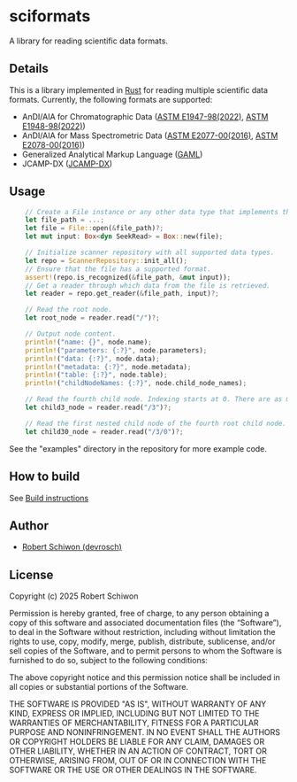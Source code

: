 # sciformats

A library for reading scientific data formats.

## Details

This is a library implemented in [Rust](https://www.rust-lang.org/) for reading multiple scientific data formats. Currently, the following formats are supported:
- AnDI/AIA for Chromatographic Data ([ASTM E1947-98(2022)](https://www.astm.org/e1947-98r22.html), [ASTM E1948-98(2022)](https://www.astm.org/e1948-98r22.html))
- AnDI/AIA for Mass Spectrometric Data ([ASTM E2077-00(2016)](https://www.astm.org/e2077-00r16.html), [ASTM E2078-00(2016)](https://www.astm.org/e2078-00r16.html))
- Generalized Analytical Markup Language ([GAML](https://www.gaml.org/))
- JCAMP-DX ([JCAMP-DX](http://www.jcamp-dx.org/))

## Usage

```rust
    // Create a File instance or any other data type that implements the Read and Seek traits.
    let file_path = ...;
    let file = File::open(&file_path)?;
    let mut input: Box<dyn SeekRead> = Box::new(file);

    // Initialize scanner repository with all supported data types.
    let repo = ScannerRepository::init_all();
    // Ensure that the file has a supported format.
    assert!(repo.is_recognized(&file_path, &mut input));
    // Get a reader through which data from the file is retrieved.
    let reader = repo.get_reader(&file_path, input)?;

    // Read the root node.
    let root_node = reader.read("/")?;

    // Output node content.
    println!("name: {}", node.name);
    println!("parameters: {:?}", node.parameters);
    println!("data: {:?}", node.data);
    println!("metadata: {:?}", node.metadata);
    println!("table: {:?}", node.table);
    println!("childNodeNames: {:?}", node.child_node_names);

    // Read the fourth child node. Indexing starts at 0. There are as many child nodes as elements in the child_node_names list.
    let child3_node = reader.read("/3")?;

    // Read the first nested child node of the fourth root child node.
    let child30_node = reader.read("/3/0")?;
```

See the "examples" directory in the repository for more example code.

## How to build

See [Build instructions](./BUILD_INSTRUCTIONS.md)

## Author

- [Robert Schiwon (devrosch)](https://github.com/devrosch)

## License

Copyright (c) 2025 Robert Schiwon

Permission is hereby granted, free of charge, to any person obtaining a copy of this software and associated documentation files (the “Software”), to deal in the Software without restriction, including without limitation the rights to use, copy, modify, merge, publish, distribute, sublicense, and/or sell copies of the Software, and to permit persons to whom the Software is furnished to do so, subject to the following conditions:

The above copyright notice and this permission notice shall be included in all copies or substantial portions of the Software.

THE SOFTWARE IS PROVIDED "AS IS", WITHOUT WARRANTY OF ANY KIND, EXPRESS OR IMPLIED, INCLUDING BUT NOT LIMITED TO THE WARRANTIES OF MERCHANTABILITY, FITNESS FOR A PARTICULAR PURPOSE AND NONINFRINGEMENT. IN NO EVENT SHALL THE AUTHORS OR COPYRIGHT HOLDERS BE LIABLE FOR ANY CLAIM, DAMAGES OR OTHER LIABILITY, WHETHER IN AN ACTION OF CONTRACT, TORT OR OTHERWISE, ARISING FROM, OUT OF OR IN CONNECTION WITH THE SOFTWARE OR THE USE OR OTHER DEALINGS IN THE SOFTWARE.
